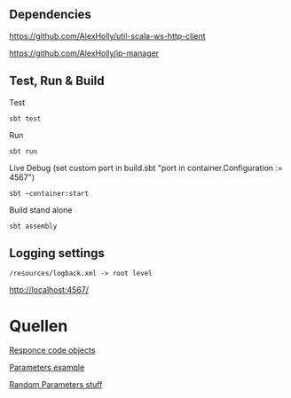 ## Dependencies ##

https://github.com/AlexHolly/util-scala-ws-http-client

https://github.com/AlexHolly/ip-manager

## Test, Run & Build ##

Test

    sbt test
    
Run

    sbt run
    
Live Debug (set custom port in build.sbt "port in container.Configuration := 4567")

    sbt ~container:start

Build stand alone

    sbt assembly

## Logging settings ##

    /resources/logback.xml -> root level


[http://localhost:4567/](http://localhost:4567/)

# Quellen #

[Responce code objects](https://github.com/scalatra/scalatra/blob/develop/core/src/main/scala/org/scalatra/ActionResult.scala)

[Parameters example](http://www.scalatra.org/2.4/guides/http/actions.html)

[Random Parameters stuff](http://www.scalatra.org/2.4/guides/http/routes.html)



